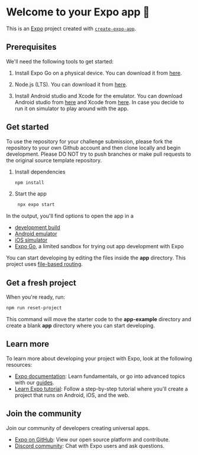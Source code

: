 # Welcome to your Expo app 👋

This is an [Expo](https://expo.dev) project created with [`create-expo-app`](https://www.npmjs.com/package/create-expo-app).

## Prerequisites
We'll need the following tools to get started:

1. Install Expo Go on a physical device. You can download it from [here](https://expo.dev/client).

2. Node.js (LTS). You can download it from [here](https://nodejs.org/en/).
3. Install Android studio and Xcode for the emulator. 
You can download Android studio from [here](https://developer.android.com/studio) and Xcode from [here](https://developer.apple.com/xcode/).
In case you decide to run it on simulator to play around with the app.

## Get started
To use the repository for your challenge submission, please fork the repository to your own Github account and then clone locally and begin development. 
Please DO NOT try to push branches or make pull requests to the original source template repository.

1. Install dependencies

   ```bash
   npm install
   ```

2. Start the app

   ```bash
    npx expo start
   ```
In the output, you'll find options to open the app in a

- [development build](https://docs.expo.dev/develop/development-builds/introduction/)
- [Android emulator](https://docs.expo.dev/workflow/android-studio-emulator/)
- [iOS simulator](https://docs.expo.dev/workflow/ios-simulator/)
- [Expo Go](https://expo.dev/go), a limited sandbox for trying out app development with Expo

You can start developing by editing the files inside the **app** directory. This project uses [file-based routing](https://docs.expo.dev/router/introduction).

## Get a fresh project

When you're ready, run:

```bash
npm run reset-project
```

This command will move the starter code to the **app-example** directory and create a blank **app** directory where you can start developing.

## Learn more

To learn more about developing your project with Expo, look at the following resources:

- [Expo documentation](https://docs.expo.dev/): Learn fundamentals, or go into advanced topics with our [guides](https://docs.expo.dev/guides).
- [Learn Expo tutorial](https://docs.expo.dev/tutorial/introduction/): Follow a step-by-step tutorial where you'll create a project that runs on Android, iOS, and the web.

## Join the community

Join our community of developers creating universal apps.

- [Expo on GitHub](https://github.com/expo/expo): View our open source platform and contribute.
- [Discord community](https://chat.expo.dev): Chat with Expo users and ask questions.

